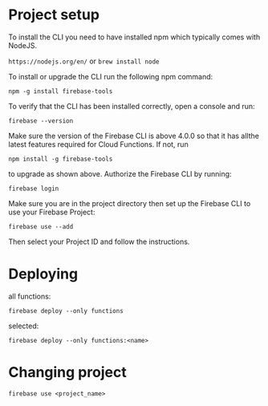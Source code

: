 # Project setup
To install the CLI you need to have installed npm which typically comes with NodeJS.

```https://nodejs.org/en/``` or ```brew install node```

To install or upgrade the CLI run the following npm command:

```npm -g install firebase-tools```

To verify that the CLI has been installed correctly, open a console and run:

```firebase --version```

Make sure the version of the Firebase CLI is above 4.0.0 so that it has allthe latest features required for Cloud Functions. If not, run 

```npm install -g firebase-tools``` 

to upgrade as shown above.
Authorize the Firebase CLI by running:

```firebase login```

Make sure you are in the project directory then set up the Firebase CLI to use your Firebase Project:

```firebase use --add```

Then select your Project ID and follow the instructions.

# Deploying

all functions:

```firebase deploy --only functions```

selected:

```firebase deploy --only functions:<name>```

# Changing project

```firebase use <project_name>```